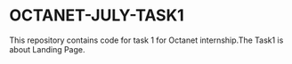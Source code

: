 # OCTANET-JULY-TASK1
This repository contains code for task 1 for  Octanet internship.The Task1 is about Landing Page.
